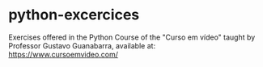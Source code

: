 # python-excercices

Exercises offered in the Python Course of the "Curso em vídeo" taught by Professor Gustavo Guanabarra, available at: https://www.cursoemvideo.com/
